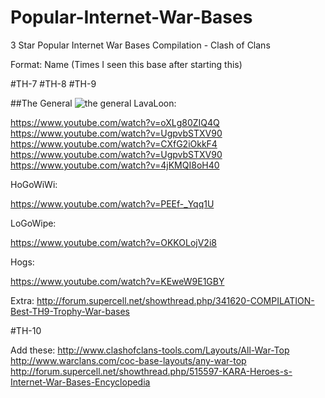 # Popular-Internet-War-Bases
3 Star Popular Internet War Bases Compilation - Clash of Clans

Format: Name (Times I seen this base after starting this)

#TH-7
#TH-8
#TH-9

##The General
![the general](http://i.imgur.com/zrFEMf2.jpg)
LavaLoon:

https://www.youtube.com/watch?v=oXLg80ZIQ4Q  
https://www.youtube.com/watch?v=UgpvbSTXV90  
https://www.youtube.com/watch?v=CXfG2iOkkF4  
https://www.youtube.com/watch?v=UgpvbSTXV90  
https://www.youtube.com/watch?v=4jKMQI8oH40  

HoGoWiWi:

https://www.youtube.com/watch?v=PEEf-_Yqq1U

LoGoWipe:

https://www.youtube.com/watch?v=OKKOLojV2i8

Hogs:

https://www.youtube.com/watch?v=KEweW9E1GBY


Extra:
http://forum.supercell.net/showthread.php/341620-COMPILATION-Best-TH9-Trophy-War-bases

#TH-10

Add these:
http://www.clashofclans-tools.com/Layouts/All-War-Top
http://www.warclans.com/coc-base-layouts/any-war-top
http://forum.supercell.net/showthread.php/515597-KARA-Heroes-s-Internet-War-Bases-Encyclopedia


